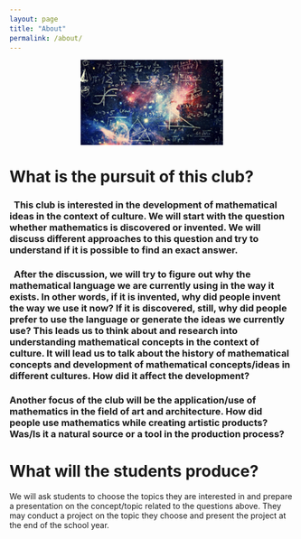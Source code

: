```yaml
---
layout: page
title: "About"
permalink: /about/
---
```


<img src="https://raw.githubusercontent.com/Kqpa/math/refs/heads/master/assets/photos/header-2.png"
     alt="Some diagram"
     style="display:block; margin:0 auto; max-width:50%; height:auto;" />

# __What is the pursuit of this club?__

### &nbsp; This club is interested in the development of mathematical ideas in the context of culture. We will start with the question whether mathematics is discovered or invented. We will discuss different approaches to this question and try to understand if it is possible to find an exact answer.

### &nbsp; After the discussion, we will try to figure out why the mathematical language we are currently using in the way it exists. In other words, if it is invented, why did people invent the way we use it now? If it is discovered, still, why did people prefer to use the language or generate the ideas we currently use? This leads us to think about and research into understanding mathematical concepts in the context of culture. It will lead us to talk about the history of mathematical concepts and development of mathematical concepts/ideas in different cultures. How did it affect the development? 

### Another focus of the club will be the application/use of mathematics in the field of art and architecture. How did people use mathematics while creating artistic products? Was/Is it a natural source or a tool in the production process?

# __What will the students produce?__

We will ask students to choose the topics they are interested in and prepare a presentation on the concept/topic related to the questions above. They may conduct a project on the topic they choose and present the project at the end of the school year.
